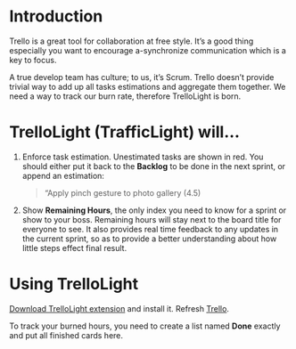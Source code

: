 # Introduction

Trello is a great tool for collaboration at free style. It’s a good thing especially you want to encourage a-synchronize communication which is a key to focus.

A true develop team has culture; to us, it’s Scrum.  Trello doesn’t provide trivial way to add up all tasks estimations and aggregate them together. We need a way to track our burn rate, therefore TrelloLight is born.

# TrelloLight (TrafficLight) will…

1.	Enforce task estimation. Unestimated tasks are shown in red. You should either put it back to the **Backlog** to be done in the next sprint, or append an estimation:

	>	“Apply pinch gesture to photo gallery (4.5)

2.	Show **Remaining Hours**, the only index you need to know for a sprint or show to your boss. Remaining hours will stay next to the board title for everyone to see.  It also provides real time feedback to any updates in the current sprint, so as to provide a better understanding about how little steps effect final result.

# Using TrelloLight

[Download TrelloLight extension](https://github.com/waveface/TrelloLight/downloads) and install it.  Refresh [Trello](http://trello.com/).

To track your burned hours, you need to create a list named **Done** exactly and put all finished cards here.
